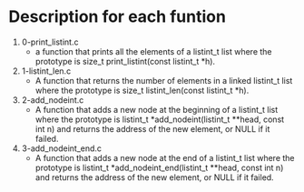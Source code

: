 # Description for each funtion
1. 0-print_listint.c
   * a function that prints all the elements of a listint_t list where the prototype is size_t print_listint(const listint_t *h).
2. 1-listint_len.c
   * A function that returns the number of elements in a linked listint_t list where the prototype is size_t listint_len(const listint_t *h).
3. 2-add_nodeint.c
   * A function that adds a new node at the beginning of a listint_t list where the prototype is listint_t *add_nodeint(listint_t **head, const int n) and returns the address of the new element, or NULL if it failed.
4. 3-add_nodeint_end.c
   * A function that adds a new node at the end of a listint_t list where the prototype is listint_t *add_nodeint_end(listint_t **head, const int n) and returns the address of the new element, or NULL if it failed.
